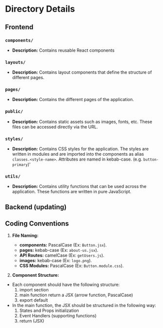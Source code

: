 # Directory Details

## Frontend

### `components/`

- **Description:** Contains reusable React components

### `layouts/`

- **Description:** Contains layout components that define the structure of different pages.

### `pages/`

- **Description:** Contains the different pages of the application.

### `public/`

- **Description:** Contains static assets such as images, fonts, etc. These files can be accessed directly via the URL.

### `styles/`

- **Description:** Contains CSS styles for the application. The styles are written in modules and are imported into the components as alias `classes.<style-name>`. Attributes are named in kebab-case. (e.g. `button-primary`)'

### `utils/`

- **Description:** Contains utility functions that can be used across the application. These functions are written in pure JavaScript.

## Backend (updating)

## Coding Conventions

1. **File Naming:**

   - **components:** PascalCase (Ex: `Button.jsx`).
   - **pages:** kebab-case (Ex: `about-us.jsx`).
   - **API Routes:** camelCase (Ex: `getUsers.js`).
   - **images:** kebab-case (Ex: `logo.png`).
   - **CSS Modules:** PascalCase (Ex: `Button.module.css`).

2. **Component Structure:**

- Each component should have the following structure:
  1.  import section
  2.  main function return a JSX (arrow function, PascalCase)
  3.  export default
- In the main function, the JSX should be structured in the following way:
  1. States and Props initialization
  2. Event Handlers (supporting functions)
  3. return (JSX)
